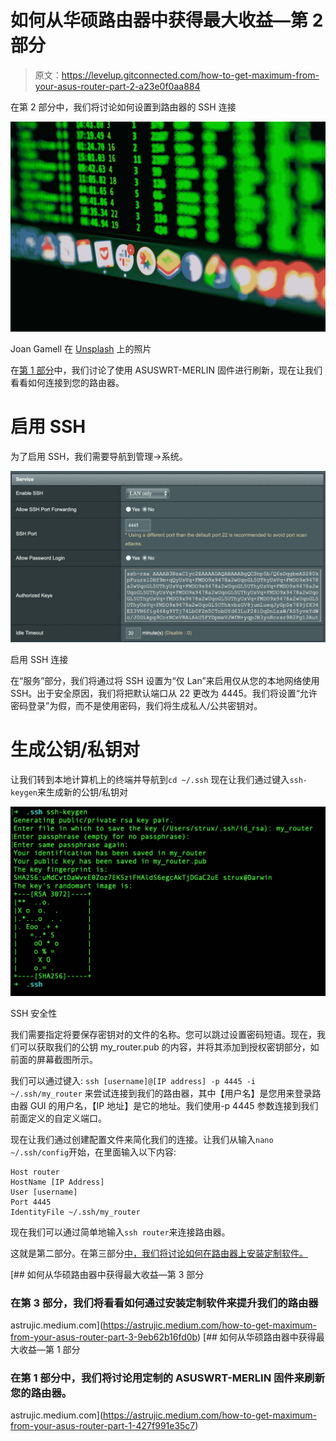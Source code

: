 # 如何从华硕路由器中获得最大收益—第 2 部分

> 原文：<https://levelup.gitconnected.com/how-to-get-maximum-from-your-asus-router-part-2-a23e0f0aa884>

在第 2 部分中，我们将讨论如何设置到路由器的 SSH 连接

![](img/136d3867b39e540348bb9c8138702461.png)

Joan Gamell 在 [Unsplash](https://unsplash.com?utm_source=medium&utm_medium=referral) 上的照片

在[第 1 部分](https://astrujic.medium.com/how-to-get-maximum-from-your-asus-router-part-1-427f991e35c7)中，我们讨论了使用 ASUSWRT-MERLIN 固件进行刷新，现在让我们看看如何连接到您的路由器。

# 启用 SSH

为了启用 SSH，我们需要导航到管理->系统。

![](img/1bd16d2f17a8aafd3982536a3dc1127d.png)

启用 SSH 连接

在“服务”部分，我们将通过将 SSH 设置为“仅 Lan”来启用仅从您的本地网络使用 SSH。出于安全原因，我们将把默认端口从 22 更改为 4445。我们将设置“允许密码登录”为假，而不是使用密码，我们将生成私人/公共密钥对。

# 生成公钥/私钥对

让我们转到本地计算机上的终端并导航到`cd ~/.ssh`
现在让我们通过键入`ssh-keygen`来生成新的公钥/私钥对

![](img/4965816b9b75f90be78dc8f33f786464.png)

SSH 安全性

我们需要指定将要保存密钥对的文件的名称。您可以跳过设置密码短语。现在，我们可以获取我们的公钥 my_router.pub 的内容，并将其添加到授权密钥部分，如前面的屏幕截图所示。

我们可以通过键入:
`ssh [username]@[IP address] -p 4445 -i ~/.ssh/my_router`
来尝试连接到我们的路由器，其中【用户名】是您用来登录路由器 GUI 的用户名，【IP 地址】是它的地址。我们使用-p 4445 参数连接到我们前面定义的自定义端口。

现在让我们通过创建配置文件来简化我们的连接。让我们从输入`nano ~/.ssh/config`开始，在里面输入以下内容:

```
Host router
HostName [IP Address]
User [username]
Port 4445
IdentityFile ~/.ssh/my_router
```

现在我们可以通过简单地输入`ssh router`来连接路由器。

这就是第二部分。在第三部分[中，我们将讨论如何在路由器上安装定制软件。](https://astrujic.medium.com/how-to-get-maximum-from-your-asus-router-part-3-9eb62b16fd0b)

[](https://astrujic.medium.com/how-to-get-maximum-from-your-asus-router-part-3-9eb62b16fd0b) [## 如何从华硕路由器中获得最大收益—第 3 部分

### 在第 3 部分，我们将看看如何通过安装定制软件来提升我们的路由器

astrujic.medium.com](https://astrujic.medium.com/how-to-get-maximum-from-your-asus-router-part-3-9eb62b16fd0b) [](https://astrujic.medium.com/how-to-get-maximum-from-your-asus-router-part-1-427f991e35c7) [## 如何从华硕路由器中获得最大收益—第 1 部分

### 在第 1 部分中，我们将讨论用定制的 ASUSWRT-MERLIN 固件来刷新您的路由器。

astrujic.medium.com](https://astrujic.medium.com/how-to-get-maximum-from-your-asus-router-part-1-427f991e35c7)